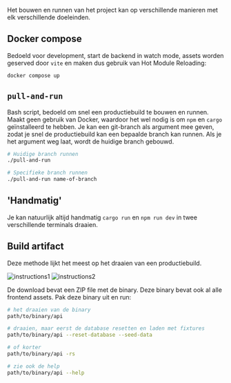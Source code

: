 Het bouwen en runnen van het project kan op verschillende manieren met elk verschillende doeleinden.

## Docker compose

Bedoeld voor development, start de backend in watch mode, assets worden geserved door `vite` en maken dus gebruik van Hot Module Reloading:

```sh
docker compose up
```

## `pull-and-run`
Bash script, bedoeld om snel een productiebuild te bouwen en runnen. Maakt geen gebruik van Docker, waardoor het wel nodig is om `npm` en `cargo` geïnstalleerd te hebben. Je kan een git-branch als argument mee geven, zodat je snel de productiebuild kan een bepaalde branch kan runnen. Als je het argument weg laat, wordt de huidige branch gebouwd.
```sh
# Huidige branch runnen
./pull-and-run

# Specifieke branch runnen
./pull-and-run name-of-branch
```
  
## 'Handmatig'

Je kan natuurlijk altijd handmatig `cargo run` en `npm run dev` in twee verschillende terminals draaien.

## Build artifact

Deze methode lijkt het meest op het draaien van een productiebuild.

![instructions1](https://github.com/user-attachments/assets/9efb524e-9256-43eb-9d98-141e049c8ba9)
![instructions2](https://github.com/user-attachments/assets/b8389384-98fa-42c1-905f-81db7e301942)

De download bevat een ZIP file met de binary. Deze binary bevat ook al alle frontend assets. Pak deze binary uit en run:
```sh
# het draaien van de binary
path/to/binary/api

# draaien, maar eerst de database resetten en laden met fixtures
path/to/binary/api --reset-database --seed-data

# of korter
path/to/binary/api -rs

# zie ook de help
path/to/binary/api --help
```
